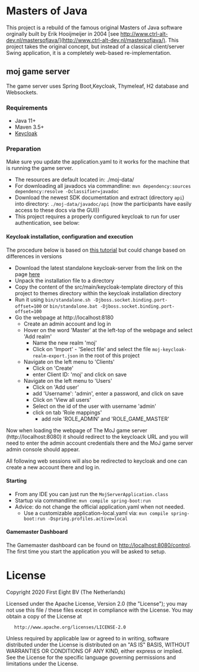 # Masters of Java

This project is a rebuild of the famous original Masters of Java software orginally built by Erik Hooijmeijer 
in 2004 [see http://www.ctrl-alt-dev.nl/mastersofjava/](http://www.ctrl-alt-dev.nl/mastersofjava/). This project takes the original concept, but instead 
of a classical client/server Swing application, it is a completely web-based re-implementation.

## moj game server

The game server uses Spring Boot,Keycloak, Thymeleaf, H2 database and Websockets.

### Requirements

- Java 11+
- Maven 3.5+
- [Keycloak](www.keycloak.org)

### Preparation

Make sure you update the application.yaml to it works for the machine that is running the game server.  
- The resources are default located in: ./moj-data/
- For downloading all javadocs via commandline: `mvn dependency:sources dependency:resolve -Dclassifier=javadoc`
- Download the newest SDK documentation and extract (directory `api`) into directory: `./moj-data/javadoc/api` (now the participants have easily access to these docs via the GUI))
- This project requires a properly configured keycloak to run for user authentication, see below:

#### Keycloak installation, configuration and execution

The procedure below is based on [this tutorial](https://www.baeldung.com/spring-boot-keycloak) but could change based on differences in versions
- Download the latest standalone keycloak-server from the link on the page [here](https://www.keycloak.org/getting-started/getting-started-zip)
- Unpack the installation file to a directory
- Copy the content of the src/main/keycloak-template directory of this project to themes directory within the keycloak 
  installation directory 
- Run it using `bin/standalone.sh -Djboss.socket.binding.port-offset=100` or `bin/standalone.bat -Djboss.socket.binding.port-offset=100`
- Go the webpage at http://localhost:8180
   * Create an admin account and log in
   * Hover on the word 'Master' at the left-top of the webpage and select 'Add realm'
        * Name the new realm 'moj'
        * Click on 'Import' - 'Select file' and select the file `moj-keycloak-realm-export.json` in the root of this project
   * Navigate on the left menu to 'Clients'
        * Click on 'Create'
        * enter Client ID: 'moj' and click on save
   * Navigate on the left menu to 'Users' 
        * Click on 'Add user'
        * add 'Username': 'admin', enter a password, and click on save
        * Click on 'View all users'
        * Select on the id of the user with username 'admin'
        * click on tab 'Role mappings'
            * add role 'ROLE_ADMIN' and 'ROLE_GAME_MASTER'
            
Now when loading the webpage of The MoJ game server (http://localhost:8080) it should redirect to the keycloack URL and 
you will need to enter the admin account credentials there and the MoJ game server admin console should appear. 

All following web sessions will also be redirected to keycloak and one can create a new account there and log in.               
   
#### Starting
- From any IDE you can just run the `MojServerApplication.class`
- Startup via commandline: `mvn compile spring-boot:run`
- Advice: do not change the official application.yaml when not needed. 
    - Use a customizable application-local.yaml via: `mvn compile spring-boot:run -Dspring.profiles.active=local`

#### Gamemaster Dashboard

The Gamemaster dashboard can be found on [http://localhost:8080/control](http://localhost:8080/control). The first time
you start the application you will be asked to setup. 


# License

   Copyright 2020 First Eight BV (The Netherlands)

   Licensed under the Apache License, Version 2.0 (the "License");
   you may not use this file / these files except in compliance with the License.
   You may obtain a copy of the License at

       http://www.apache.org/licenses/LICENSE-2.0

   Unless required by applicable law or agreed to in writing, software
   distributed under the License is distributed on an "AS IS" BASIS,
   WITHOUT WARRANTIES OR CONDITIONS OF ANY KIND, either express or implied.
   See the License for the specific language governing permissions and
   limitations under the License.


